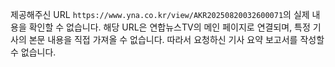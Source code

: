 제공해주신 URL `https://www.yna.co.kr/view/AKR20250820032600071`의 실제 내용을 확인할 수 없습니다. 해당 URL은 연합뉴스TV의 메인 페이지로 연결되며, 특정 기사의 본문 내용을 직접 가져올 수 없습니다. 따라서 요청하신 기사 요약 보고서를 작성할 수 없습니다.